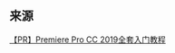 ## 来源

[【PR】Premiere Pro CC 2019全套入门教程](https://www.bilibili.com/video/av37550078?from=search&seid=17973757269153569454)

